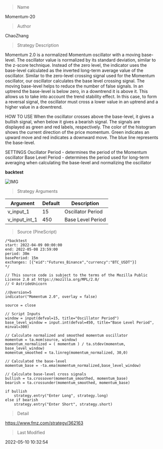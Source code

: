 
> Name

Momentum-20

> Author

ChaoZhang

> Strategy Description

Momentum 2.0 is a normalized Momentum oscillator with a moving base-level. The oscillator value is normalized by its standard deviation, similar to the z-score technique. Instead of the zero level, the indicator uses the base-level calculated as the inverted long-term average value of the oscillator. Similar to the zero-level crossing signal used for the Momentum oscillator, our oscillator calculates the base level crossing signal.
The moving base-level helps to reduce the number of false signals. In an uptrend the base-level is below zero, in a downtrend it is above it. This allows us to take into account the trend stability effect. In this case, to form a reversal signal, the oscillator must cross a lower value in an uptrend and a higher value in a downtrend.

HOW TO USE
When the oscillator crosses above the base-level, it gives a bullish signal, when below it gives a bearish signal. The signals are displayed as green and red labels, respectively.
The color of the histogram shows the current direction of the price momentum. Green indicates an upward move and red indicates a downward move. The blue line represents the base-level.

SETTINGS
Oscillator Period - determines the period of the Momentum oscillator
Base Level Period - determines the period used for long-term averaging when calculating the base-level and normalizing the oscillator


**backtest**

 ![IMG](https://www.fmz.com/upload/asset/1b5c272b6cd20f0a1cb.png) 

> Strategy Arguments



|Argument|Default|Description|
|----|----|----|
|v_input_1|15|Oscillator Period|
|v_input_int_1|450|Base Level Period|


> Source (PineScript)

``` pinescript
/*backtest
start: 2022-04-09 00:00:00
end: 2022-05-08 23:59:00
period: 30m
basePeriod: 15m
exchanges: [{"eid":"Futures_Binance","currency":"BTC_USDT"}]
*/

// This source code is subject to the terms of the Mozilla Public License 2.0 at https://mozilla.org/MPL/2.0/
// © AstrideUnicorn

//@version=5
indicator("Momentum 2.0", overlay = false)

source = close

// Script Inputs 
window = input(defval=15, title="Oscillator Period")
base_level_window = input.int(defval=450, title="Base Level Period", minval=300)

// Calculate normalized and smoothed momentum oscillator
momentum = ta.mom(source, window) 
momentum_normalized = ( momentum ) / ta.stdev(momentum, base_level_window)
momentum_smoothed = ta.linreg(momentum_normalized, 30,0)

// Calculated the base-level
momentum_base = -ta.ema(momentum_normalized,base_level_window)

// Calculate base-level cross signals
bullish = ta.crossover(momentum_smoothed, momentum_base)  
bearish = ta.crossunder(momentum_smoothed, momentum_base) 

if bullish
    strategy.entry("Enter Long", strategy.long)
else if bearish
    strategy.entry("Enter Short", strategy.short)
```

> Detail

https://www.fmz.com/strategy/362163

> Last Modified

2022-05-10 10:32:54
